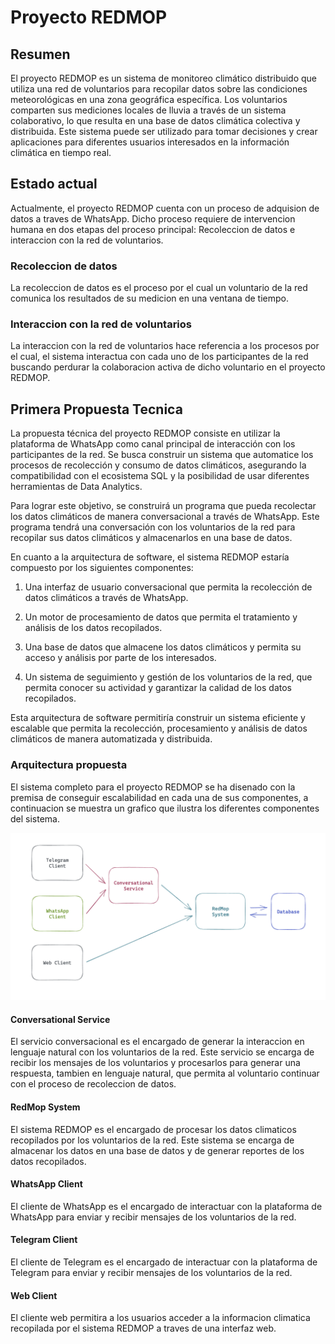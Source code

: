 # Proyecto REDMOP

## Resumen
El proyecto REDMOP es un sistema de monitoreo climático distribuido que utiliza una red de voluntarios para recopilar datos sobre las condiciones meteorológicas en una zona geográfica específica. Los voluntarios comparten sus mediciones locales de lluvia a través de un sistema colaborativo, lo que resulta en una base de datos climática colectiva y distribuida. Este sistema puede ser utilizado para tomar decisiones y crear aplicaciones para diferentes usuarios interesados en la información climática en tiempo real.

## Estado actual
Actualmente, el proyecto REDMOP cuenta con un proceso de adquision de datos a traves de WhatsApp. Dicho proceso requiere de intervencion humana en dos etapas del proceso principal: Recoleccion de datos e interaccion con la red de voluntarios.

### Recoleccion de datos
La recoleccion de datos es el proceso por el cual un voluntario de la red comunica los resultados de su medicion en una ventana de tiempo.

### Interaccion con la red de voluntarios
La interaccion con la red de voluntarios hace referencia a los procesos por el cual, el sistema interactua con cada uno de los participantes de la red buscando perdurar la colaboracion activa de dicho voluntario en el proyecto REDMOP.

## Primera Propuesta Tecnica
La propuesta técnica del proyecto REDMOP consiste en utilizar la plataforma de WhatsApp como canal principal de interacción con los participantes de la red. Se busca construir un sistema que automatice los procesos de recolección y consumo de datos climáticos, asegurando la compatibilidad con el ecosistema SQL y la posibilidad de usar diferentes herramientas de Data Analytics.

Para lograr este objetivo, se construirá un programa que pueda recolectar los datos climáticos de manera conversacional a través de WhatsApp. Este programa tendrá una conversación con los voluntarios de la red para recopilar sus datos climáticos y almacenarlos en una base de datos.

En cuanto a la arquitectura de software, el sistema REDMOP estaría compuesto por los siguientes componentes:

1. Una interfaz de usuario conversacional que permita la recolección de datos climáticos a través de WhatsApp.

2. Un motor de procesamiento de datos que permita el tratamiento y análisis de los datos recopilados.

3. Una base de datos que almacene los datos climáticos y permita su acceso y análisis por parte de los interesados.

4. Un sistema de seguimiento y gestión de los voluntarios de la red, que permita conocer su actividad y garantizar la calidad de los datos recopilados.

Esta arquitectura de software permitiría construir un sistema eficiente y escalable que permita la recolección, procesamiento y análisis de datos climáticos de manera automatizada y distribuida.

### Arquitectura propuesta
El sistema completo para el proyecto REDMOP se ha disenado con la premisa de conseguir escalabilidad en cada una de sus componentes, a continuacion se muestra un grafico que ilustra los diferentes componentes del sistema.

<p align="center">
  <img width="640" src="/architecture.png">
</p>

#### Conversational Service
El servicio conversacional es el encargado de generar la interaccion en lenguaje natural con los voluntarios de la red. Este servicio se encarga de recibir los mensajes de los voluntarios y procesarlos para generar una respuesta, tambien en lenguaje natural, que permita al voluntario continuar con el proceso de recoleccion de datos.

#### RedMop System
El sistema REDMOP es el encargado de procesar los datos climaticos recopilados por los voluntarios de la red. Este sistema se encarga de almacenar los datos en una base de datos y de generar reportes de los datos recopilados.

#### WhatsApp Client
El cliente de WhatsApp es el encargado de interactuar con la plataforma de WhatsApp para enviar y recibir mensajes de los voluntarios de la red.

#### Telegram Client
El cliente de Telegram es el encargado de interactuar con la plataforma de Telegram para enviar y recibir mensajes de los voluntarios de la red.

#### Web Client
El cliente web permitira a los usuarios acceder a la informacion climatica recopilada por el sistema REDMOP a traves de una interfaz web.